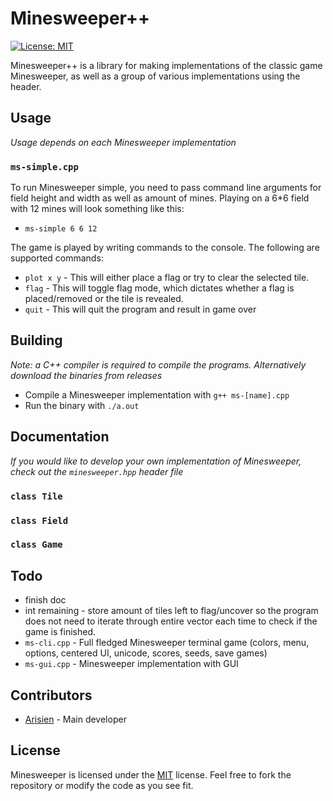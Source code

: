 # Minesweeper++

[![License: MIT](https://img.shields.io/badge/License-MIT-yellow.svg)](https://opensource.org/licenses/MIT)

Minesweeper++ is a library for making implementations of the classic game Minesweeper, as well as a group of various implementations using the header.

## Usage

*Usage depends on each Minesweeper implementation*

### `ms-simple.cpp`

To run Minesweeper simple, you need to pass command line arguments for field height and width as well as amount of mines. Playing on a 6*6 field with 12 mines will look something like this:

* `ms-simple 6 6 12`

The game is played by writing commands to the console. The following are supported commands:

* `plot x y` - This will either place a flag or try to clear the selected tile.
* `flag` - This will toggle flag mode, which dictates whether a flag is placed/removed or the tile is revealed.
* `quit` - This will quit the program and result in game over

## Building

*Note: a C++ compiler is required to compile the programs. Alternatively download the binaries from releases*

* Compile a Minesweeper implementation with `g++ ms-[name].cpp`
* Run the binary with `./a.out`

## Documentation

*If you would like to develop your own implementation of Minesweeper, check out the `minesweeper.hpp` header file*

### `class Tile`

### `class Field`

### `class Game`

## Todo

* finish doc
* int remaining - store amount of tiles left to flag/uncover so the program does not need to iterate through entire vector each time to check if the game is finished.
* `ms-cli.cpp` - Full fledged Minesweeper terminal game (colors, menu, options, centered UI, unicode, scores, seeds, save games)
* `ms-gui.cpp` - Minesweeper implementation with GUI

## Contributors

* [Arisien](https://github.com/Arisien) - Main developer

## License
Minesweeper is licensed under the [MIT](LICENSE) license. Feel free to fork the repository or modify the code as you see fit.
